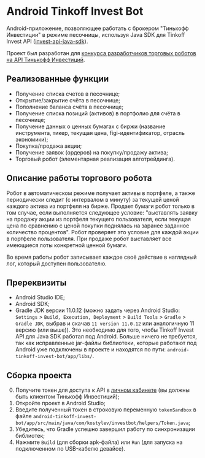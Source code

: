 # Android Tinkoff Invest Bot

Android-приложение, позволяющее работать с брокером "Тинькофф Инвестиции" в режиме песочницы, используя Java SDK для Tinkoff Invest API ([invest-api-java-sdk](https://github.com/Tinkoff/invest-api-java-sdk)).

Проект был разработан для [конкурса разработчиков торговых роботов на API Тинькофф Инвестиций](https://github.com/Tinkoff/invest-robot-contest).

## Реализованные функции

- Получение списка счетов в песочнице;
- Открытие/закрытие счёта в песочнице;
- Пополнение баланса счёта в песочнице;
- Получение списка позиций (активов) в портфолио для счёта в песочнице;
- Получение данных о ценных бумагах с биржи (название инструмента, тикер, текущая цена, figi-идентификатор, отрасль экономики);
- Покупка/продажа акции;
- Получение заявок (ордеров) на покупку/продажу актива;
- Торговый робот (элементарная реализация алготрейдинга).

## Описание работы торгового робота

Робот в автоматическом режиме получает активы в портфеле, а также периодически следит (с интервалом в минуту) за текущей ценой каждого актива из портфеля на бирже. Продает бумаги робот только в том случае, если выполняется следующее условие: "выставлять заявку на продажу акции из портфеля текущего пользователя, если текущая цена по сравнению с ценой покупки поднялась на заранее заданное количество процентов". Робот проверяет это условие для каждой акции в портфеле пользователя. При продаже робот выставляет все имеющиеся лоты конкретной ценной бумаги.

Во время работы робот записывает каждое своё действие в наглядный лог, который доступен пользователю.

## Пререквизиты

- Android Studio IDE;
- Android SDK;
- Gradle JDK версии 11.0.12 (можно задать через Android Studio: `Settings` > `Build, Execution, Deployment` > `Build Tools` > `Gradle` > `Gradle JDK`, выбрав и скачав `11 version 11.0.12` или аналогичную 11 версию (или выше)). Это необходимо для того, чтобы Tinkoff Invest API для Java SDK работал под Android. Больше ничего не требуется, так как исправленные jar-файлы библиотеки, которые работают под Android уже подключены в проекте и находятся по пути: `android-tinkoff-invest-bot/app/libs/`.

## Сборка проекта

0. Получите токен для доступа к API в [личном кабинете](https://www.tinkoff.ru/invest/settings/) (вы должны быть клиентом Тинькофф Инвестиций);
1. Откройте проект в Android Studio;
2. Введите полученный токен в строковую переменную `tokenSandbox` в файле `android-tinkoff-invest-bot/app/src/main/java/com/kostylev/investbot/helpers/Token.java`;
3. Убедитесь, что Gradle успешно завершил работу по синхронизации библиотек;
4. Нажмите `Build` (для сборки apk-файла) или `Run` (для запуска на подключенном по USB-кабелю девайсе).

